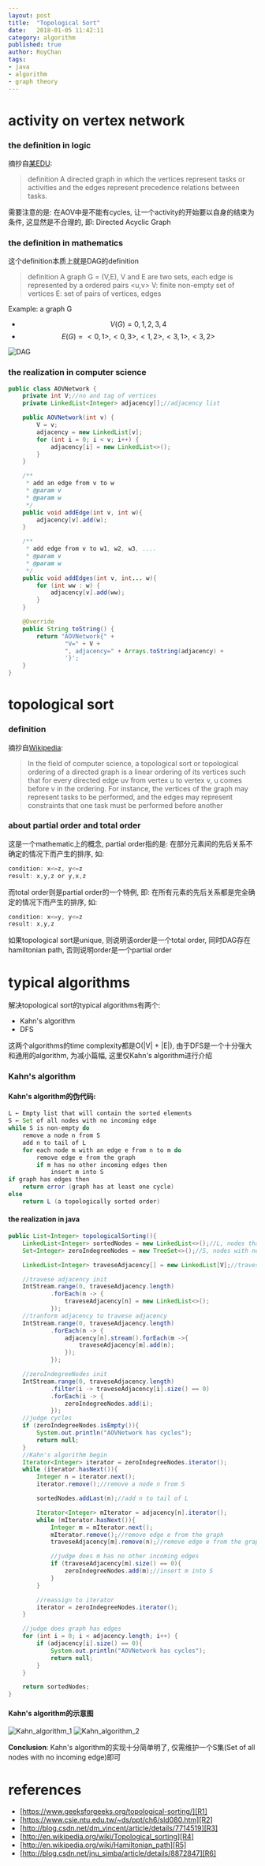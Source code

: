 ```yaml
---
layout: post
title:  "Topological Sort"
date:   2018-01-05 11:42:11
category: algorithm
published: true
author: RoyChan
tags:
- java
- algorithm
- graph theory
---
```


# activity on vertex network

### the definition in logic
摘抄自[某EDU][R2]:
> definition
> A directed graph in which the vertices represent tasks or activities and the edges represent precedence relations between tasks.

需要注意的是: 在AOV中是不能有cycles, 让一个activity的开始要以自身的结束为条件, 这显然是不合理的, 即: Directed Acyclic Graph

### the definition in mathematics
这个definition本质上就是DAG的definition
> definition
> A graph G = (V,E), V and E are two sets, each edge is represented by a ordered pairs <u,v>
> V: finite non-empty set of vertices
> E: set of pairs of vertices, edges

Example: a graph G
* $$V(G) = {0, 1, 2, 3, 4}$$
* $$E(G) = {<0,1>,<0,3>,<1,2>,<3,1>,<3,2>}$$

![DAG](https://raw.githubusercontent.com/RoyWorld/RoyWorld.github.io/master/images/20170105_DAG.png)

### the realization in computer science
```java
public class AOVNetwork {
    private int V;//no and tag of vertices
    private LinkedList<Integer> adjacency[];//adjacency list

    public AOVNetwork(int v) {
        V = v;
        adjacency = new LinkedList[v];
        for (int i = 0; i < v; i++) {
            adjacency[i] = new LinkedList<>();
        }
    }

    /**
     * add an edge from v to w
     * @param v
     * @param w
     */
    public void addEdge(int v, int w){
        adjacency[v].add(w);
    }

    /**
     * add edge from v to w1, w2, w3, ....
     * @param v
     * @param w
     */
    public void addEdges(int v, int... w){
        for (int ww : w) {
            adjacency[v].add(ww);
        }
    }

    @Override
    public String toString() {
        return "AOVNetwork{" +
                "V=" + V +
                ", adjacency=" + Arrays.toString(adjacency) +
                '}';
    }
}
```

# topological sort

### definition
摘抄自[Wikipedia][R4]:
> In the field of computer science, a topological sort or topological ordering of a directed graph is a linear ordering of its vertices such that for every directed edge uv from vertex u to vertex v, u comes before v in the ordering.
> For instance, the vertices of the graph may represent tasks to be performed, and the edges may represent constraints that one task must be performed before another

### about partial order and total order
这是一个mathematic上的概念, partial order指的是: 在部分元素间的先后关系不确定的情况下而产生的排序, 如:
```java
condition: x<=z, y<=z
result: x,y,z or y,x,z
```

而total order则是partial order的一个特例, 即: 在所有元素的先后关系都是完全确定的情况下而产生的排序, 如:
```java
condition: x<=y, y<=z
result: x,y,z
```

如果topological sort是unique, 则说明该order是一个total order, 同时DAG存在hamiltonian path, 否则说明order是一个partial order

# typical algorithms

解决topological sort的typical algorithms有两个:
* Kahn's algorithm
* DFS

这两个algorithms的time complexity都是O(\|V\| + \|E\|), 由于DFS是一个十分强大和通用的algorithm, 为减小篇幅, 这里仅Kahn's algorithm进行介绍

### Kahn's algorithm
#### Kahn's algorithm的伪代码:
```java
L ← Empty list that will contain the sorted elements
S ← Set of all nodes with no incoming edge
while S is non-empty do
    remove a node n from S
    add n to tail of L
    for each node m with an edge e from n to m do
        remove edge e from the graph
        if m has no other incoming edges then
            insert m into S
if graph has edges then
    return error (graph has at least one cycle)
else 
    return L (a topologically sorted order)
```

#### the realization in java
```java
public List<Integer> topologicalSorting(){
    LinkedList<Integer> sortedNodes = new LinkedList<>();//L, nodes that have bean sorted
    Set<Integer> zeroIndegreeNodes = new TreeSet<>();//S, nodes with no incoming edge

    LinkedList<Integer> traveseAdjacency[] = new LinkedList[V];//travese adjacency list

    //travese adjacency init
    IntStream.range(0, traveseAdjacency.length)
            .forEach(n -> {
                traveseAdjacency[n] = new LinkedList<>();
            });
    //tranform adjacency to travese adjacency
    IntStream.range(0, traveseAdjacency.length)
            .forEach(n -> {
                adjacency[n].stream().forEach(m ->{
                    traveseAdjacency[m].add(n);
                });
            });

    //zeroIndegreeNodes init
    IntStream.range(0, traveseAdjacency.length)
            .filter(i -> traveseAdjacency[i].size() == 0)
            .forEach(i -> {
                zeroIndegreeNodes.add(i);
            });
    //judge cycles
    if (zeroIndegreeNodes.isEmpty()){
        System.out.println("AOVNetwork has cycles");
        return null;
    }
    //Kahn's algorithm begin
    Iterator<Integer> iterator = zeroIndegreeNodes.iterator();
    while (iterator.hasNext()){
        Integer n = iterator.next();
        iterator.remove();//remove a node n from S

        sortedNodes.addLast(n);//add n to tail of L

        Iterator<Integer> mIterator = adjacency[n].iterator();
        while (mIterator.hasNext()){
            Integer m = mIterator.next();
            mIterator.remove();//remove edge e from the graph
            traveseAdjacency[m].remove(n);//remove edge e from the graph

            //judge does m has no other incoming edges
            if (traveseAdjacency[m].size() == 0){
                zeroIndegreeNodes.add(m);//insert m into S
            }
        }

        //reassign to iterator
        iterator = zeroIndegreeNodes.iterator();
    }

    //judge does graph has edges
    for (int i = 0; i < adjacency.length; i++) {
        if (adjacency[i].size() == 0){
            System.out.println("AOVNetwork has cycles");
            return null;
        }
    }

    return sortedNodes;
}
```

#### Kahn's algorithm的示意图
![Kahn_algorithm_1](https://raw.githubusercontent.com/RoyWorld/RoyWorld.github.io/master/images/20170105_Kahn_algorithm_1.png "Kahn's_algorithm_1")
![Kahn_algorithm_2](https://raw.githubusercontent.com/RoyWorld/RoyWorld.github.io/master/images/20170105_Kahn_algorithm_2.png "Kahn's_algorithm_2")

**Conclusion**: Kahn's algorithm的实现十分简单明了, 仅需维护一个S集(Set of all nodes with no incoming edge)即可


# references
- [https://www.geeksforgeeks.org/topological-sorting/][R1]
- [https://www.csie.ntu.edu.tw/~ds/ppt/ch6/sld080.htm][R2]
- [http://blog.csdn.net/dm_vincent/article/details/7714519][R3]
- [http://en.wikipedia.org/wiki/Topological_sorting][R4]
- [http://en.wikipedia.org/wiki/Hamiltonian_path][R5]
- [http://blog.csdn.net/jnu_simba/article/details/8872847][R6]



[R1]: https://www.geeksforgeeks.org/topological-sorting/
[R2]: https://www.csie.ntu.edu.tw/~ds/ppt/ch6/sld080.htm
[R3]: http://blog.csdn.net/dm_vincent/article/details/7714519
[R4]: http://en.wikipedia.org/wiki/Topological_sorting
[R5]: http://en.wikipedia.org/wiki/Hamiltonian_path
[R6]: http://blog.csdn.net/jnu_simba/article/details/8872847